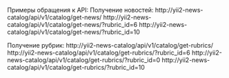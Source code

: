 

Примеры обращения к API:
Получение новостей:
http://yii2-news-catalog/api/v1/catalog/get-news/
http://yii2-news-catalog/api/v1/catalog/get-news/?rubric_id=6
http://yii2-news-catalog/api/v1/catalog/get-news/?rubric_id=10

Получение рубрик:
http://yii2-news-catalog/api/v1/catalog/get-rubrics/
http://yii2-news-catalog/api/v1/catalog/get-rubrics/?rubric_id=6
http://yii2-news-catalog/api/v1/catalog/get-rubrics/?rubric_id=0
http://yii2-news-catalog/api/v1/catalog/get-rubrics/?rubric_id=10
